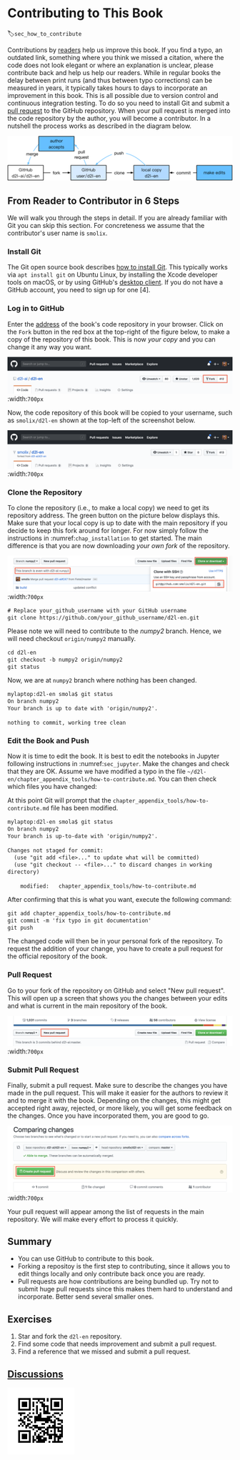 # Contributing to This Book
:label:`sec_how_to_contribute`

Contributions by [readers](https://github.com/d2l-ai/d2l-en/graphs/contributors) help us improve this book. If you find a typo, an outdated link, something where you think we missed a citation, where the code does not look elegant or where an explanation is unclear, please contribute back and help us help our readers. While in regular books the delay between print runs (and thus between typo corrections) can be measured in years, it typically takes hours to days to incorporate an improvement in this book. This is all possible due to version control and continuous integration testing. To do so you need to install Git and submit a [pull request](https://github.com/d2l-ai/d2l-en/pulls) to the GitHub repository. When your pull request is merged into the code repository by the author, you will become a contributor. In a nutshell the process works as described in the diagram below.

![Contributing to the book.](../img/contribute.svg)

## From Reader to Contributor in 6 Steps

We will walk you through the steps in detail. If you are already familiar with Git you can skip this section. For concreteness we assume that the contributor's user name is `smolix`.

### Install Git

The Git open source book describes [how to install Git](https://git-scm.com/book/zh/v2). This typically works via `apt install git` on Ubuntu Linux, by installing the Xcode developer tools on macOS, or by using GitHub's [desktop client](https://desktop.github.com). If you do not have a GitHub account, you need to sign up for one [4].

### Log in to GitHub

Enter the [address](https://github.com/d2l-ai/d2l-en/) of the book's code repository in your browser. Click on the `Fork` button in the red box at the top-right of the figure below, to make a copy of the repository of this book. This is now *your copy* and you can change it any way you want.

![The code repository page.](../img/git-fork.png)
:width:`700px`

Now, the code repository of this book will be copied to your username, such as `smolix/d2l-en` shown at the top-left of the screenshot below.

![Copy the code repository.](../img/git-forked.png)
:width:`700px`

### Clone the Repository

To clone the repository (i.e., to make a local copy) we need to get its repository address. The green button on the picture below displays this. Make sure that your local copy is up to date with the main repository if you decide to keep this fork around for longer. For now simply follow the instructions in :numref:`chap_installation` to get started. The main difference is that you are now downloading *your own fork* of the repository.

![ Git clone. ](../img/git-clone-numpy2.png)
:width:`700px`

```
# Replace your_github_username with your GitHub username
git clone https://github.com/your_github_username/d2l-en.git
```


Please note we will need to contribute to the *numpy2* branch. Hence, we will need checkout `origin/numpy2` manually.

```
cd d2l-en
git checkout -b numpy2 origin/numpy2
git status
```


Now, we are at `numpy2` branch where nothing has been changed.

```
mylaptop:d2l-en smola$ git status
On branch numpy2
Your branch is up to date with 'origin/numpy2'.

nothing to commit, working tree clean
```


### Edit the Book and Push

Now it is time to edit the book. It is best to edit the notebooks in Jupyter following instructions in :numref:`sec_jupyter`. Make the changes and check that they are OK. Assume we have modified a typo in the file `~/d2l-en/chapter_appendix_tools/how-to-contribute.md`.
You can then check which files you have changed:

At this point Git will prompt that the `chapter_appendix_tools/how-to-contribute.md` file has been modified.

```
mylaptop:d2l-en smola$ git status
On branch numpy2
Your branch is up-to-date with 'origin/numpy2'.

Changes not staged for commit:
  (use "git add <file>..." to update what will be committed)
  (use "git checkout -- <file>..." to discard changes in working directory)

	modified:   chapter_appendix_tools/how-to-contribute.md
```


After confirming that this is what you want, execute the following command:

```
git add chapter_appendix_tools/how-to-contribute.md
git commit -m 'fix typo in git documentation'
git push
```


The changed code will then be in your personal fork of the repository. To request the addition of your change, you have to create a pull request for the official repository of the book.

### Pull Request

Go to your fork of the repository on GitHub and select "New pull request". This will open up a screen that shows you the changes between your edits and what is current in the main repository of the book.

![Pull Request.](../img/git-newpr-numpy2.png)
:width:`700px`


### Submit Pull Request

Finally, submit a pull request. Make sure to describe the changes you have made in the pull request. This will make it easier for the authors to review it and to merge it with the book. Depending on the changes, this might get accepted right away, rejected, or more likely, you will get some feedback on the changes. Once you have incorporated them, you are good to go.

![Create Pull Request.](../img/git-createpr-numpy2.png)
:width:`700px`

Your pull request will appear among the list of requests in the main repository. We will make every effort to process it quickly.

## Summary

* You can use GitHub to contribute to this book.
* Forking a repositoy is the first step to contributing, since it allows you to edit things locally and only contribute back once you are ready.
* Pull requests are how contributions are being bundled up. Try not to submit huge pull requests since this makes them hard to understand and incorporate. Better send several smaller ones.

## Exercises

1. Star and fork the `d2l-en` repository.
1. Find some code that needs improvement and submit a pull request.
1. Find a reference that we missed and submit a pull request.

## [Discussions](https://discuss.mxnet.io/t/how-to-contribute-to-this-book/2401)

![](../img/qr_how-to-contribute.svg)
